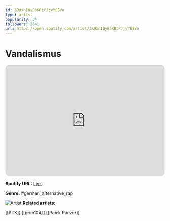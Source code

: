 ```yaml
---
id: 3R9xnI0yE3KBtPJjyYE8Vn
type: artist
popularity: 34
followers: 2841
url: https://open.spotify.com/artist/3R9xnI0yE3KBtPJjyYE8Vn
---
```

# Vandalismus

<iframe style="border-radius:12px" src="https://open.spotify.com/embed/artist/3R9xnI0yE3KBtPJjyYE8Vn" width="100%" height="352" frameBorder="0" allowfullscreen="" allow="autoplay; clipboard-write; encrypted-media; fullscreen; picture-in-picture" loading="lazy"></iframe>

**Spotify URL:** [Link](https://open.spotify.com/artist/3R9xnI0yE3KBtPJjyYE8Vn)

**Genre:**  #german_alternative_rap

![Artist](https://i.scdn.co/image/ab6761610000e5eb2283340dad97ad852eab0e23)
**Related artists:**

[[PTK]]
[[grim104]]
[[Panik Panzer]]
